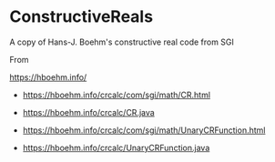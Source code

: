 # ConstructiveReals
A copy of Hans-J. Boehm's constructive real code from SGI

From

https://hboehm.info/

* https://hboehm.info/crcalc/com/sgi/math/CR.html
* https://hboehm.info/crcalc/CR.java

* https://hboehm.info/crcalc/com/sgi/math/UnaryCRFunction.html
* https://hboehm.info/crcalc/UnaryCRFunction.java

